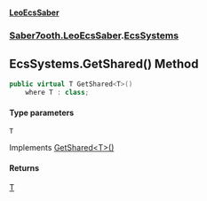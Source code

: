 #### [LeoEcsSaber](index.md 'index')
### [Saber7ooth.LeoEcsSaber](Saber7ooth.LeoEcsSaber.md 'Saber7ooth.LeoEcsSaber').[EcsSystems](EcsSystems.md 'Saber7ooth.LeoEcsSaber.EcsSystems')

## EcsSystems.GetShared<T>() Method

```csharp
public virtual T GetShared<T>()
    where T : class;
```
#### Type parameters

<a name='Saber7ooth.LeoEcsSaber.EcsSystems.GetShared_T_().T'></a>

`T`

Implements [GetShared&lt;T&gt;()](IEcsSystems.GetShared_T_().md 'Saber7ooth.LeoEcsSaber.IEcsSystems.GetShared<T>()')

#### Returns
[T](EcsSystems.GetShared_T_().md#Saber7ooth.LeoEcsSaber.EcsSystems.GetShared_T_().T 'Saber7ooth.LeoEcsSaber.EcsSystems.GetShared<T>().T')